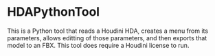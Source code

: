 # HDAPythonTool
This is a Python tool that reads a Houdini HDA, creates a menu from its parameters, allows editting of those parameters, and then exports that model to an FBX.
This tool does require a Houdini license to run.
